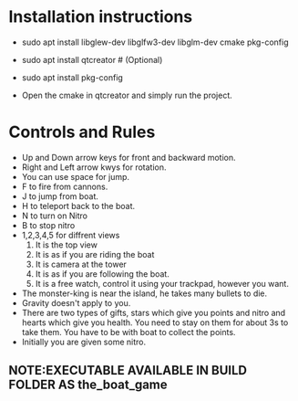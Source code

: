 Installation instructions
=========================
+ sudo apt install libglew-dev libglfw3-dev libglm-dev cmake pkg-config
+ sudo apt install qtcreator # (Optional)
+ sudo apt install pkg-config

+ Open the cmake in qtcreator and simply run the project.

Controls and Rules
==================
+ Up and Down arrow keys for front and backward motion.
+ Right and Left arrow kwys for rotation.
+ You can use space for jump.
+ F to fire from cannons.
+ J to jump from boat.
+ H to teleport back to the boat.
+ N to turn on Nitro
+ B to stop nitro
+ 1,2,3,4,5 for diffrent views
   1. It is the top view
   2. It is as if you are riding the boat
   3. It is camera at the tower
   4. It is as if you are following the boat.
   5. It is a free watch, control it using your trackpad, however you want.
+ The monster-king is near the island, he takes many bullets to die.
+ Gravity doesn't apply to you.
+ There are two types of gifts, stars which give you points and nitro and hearts which give you health. You need to stay on them for about 3s to take them. You have to be with boat to collect the points.
+ Initially you are given some nitro.

NOTE:EXECUTABLE AVAILABLE IN BUILD FOLDER AS the_boat_game
------------------------------------------------------------
